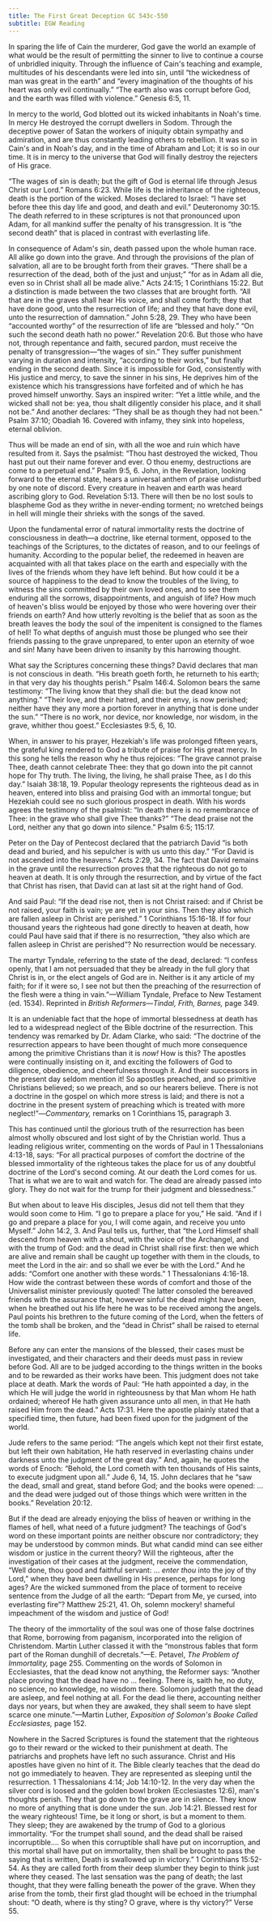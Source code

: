 ```yaml
---
title: The First Great Deception GC 543c-550
subtitle: EGW Reading
---
```


In sparing the life of Cain the murderer, God gave the world an example of what would be the result of permitting the sinner to live to continue a course of unbridled iniquity. Through the influence of Cain's teaching and example, multitudes of his descendants were led into sin, until “the wickedness of man was great in the earth” and “every imagination of the thoughts of his heart was only evil continually.” “The earth also was corrupt before God, and the earth was filled with violence.” Genesis 6:5, 11.

In mercy to the world, God blotted out its wicked inhabitants in Noah's time. In mercy He destroyed the corrupt dwellers in Sodom. Through the deceptive power of Satan the workers of iniquity obtain sympathy and admiration, and are thus constantly leading others to rebellion. It was so in Cain's and in Noah's day, and in the time of Abraham and Lot; it is so in our time. It is in mercy to the universe that God will finally destroy the rejecters of His grace.

“The wages of sin is death; but the gift of God is eternal life through Jesus Christ our Lord.” Romans 6:23. While life is the inheritance of the righteous, death is the portion of the wicked. Moses declared to Israel: “I have set before thee this day life and good, and death and evil.” Deuteronomy 30:15. The death referred to in these scriptures is not that pronounced upon Adam, for all mankind suffer the penalty of his transgression. It is “the second death” that is placed in contrast with everlasting life.

In consequence of Adam's sin, death passed upon the whole human race. All alike go down into the grave. And through the provisions of the plan of salvation, all are to be brought forth from their graves. “There shall be a resurrection of the dead, both of the just and unjust;” “for as in Adam all die, even so in Christ shall all be made alive.” Acts 24:15; 1 Corinthians 15:22. But a distinction is made between the two classes that are brought forth. “All that are in the graves shall hear His voice, and shall come forth; they that have done good, unto the resurrection of life; and they that have done evil, unto the resurrection of damnation.” John 5:28, 29. They who have been “accounted worthy” of the resurrection of life are “blessed and holy.” “On such the second death hath no power.” Revelation 20:6. But those who have not, through repentance and faith, secured pardon, must receive the penalty of transgression—“the wages of sin.” They suffer punishment varying in duration and intensity, “according to their works,” but finally ending in the second death. Since it is impossible for God, consistently with His justice and mercy, to save the sinner in his sins, He deprives him of the existence which his transgressions have forfeited and of which he has proved himself unworthy. Says an inspired writer: “Yet a little while, and the wicked shall not be: yea, thou shalt diligently consider his place, and it shall not be.” And another declares: “They shall be as though they had not been.” Psalm 37:10; Obadiah 16. Covered with infamy, they sink into hopeless, eternal oblivion.

Thus will be made an end of sin, with all the woe and ruin which have resulted from it. Says the psalmist: “Thou hast destroyed the wicked, Thou hast put out their name forever and ever. O thou enemy, destructions are come to a perpetual end.” Psalm 9:5, 6. John, in the Revelation, looking forward to the eternal state, hears a universal anthem of praise undisturbed by one note of discord. Every creature in heaven and earth was heard ascribing glory to God. Revelation 5:13. There will then be no lost souls to blaspheme God as they writhe in never-ending torment; no wretched beings in hell will mingle their shrieks with the songs of the saved.

Upon the fundamental error of natural immortality rests the doctrine of consciousness in death—a doctrine, like eternal torment, opposed to the teachings of the Scriptures, to the dictates of reason, and to our feelings of humanity. According to the popular belief, the redeemed in heaven are acquainted with all that takes place on the earth and especially with the lives of the friends whom they have left behind. But how could it be a source of happiness to the dead to know the troubles of the living, to witness the sins committed by their own loved ones, and to see them enduring all the sorrows, disappointments, and anguish of life? How much of heaven's bliss would be enjoyed by those who were hovering over their friends on earth? And how utterly revolting is the belief that as soon as the breath leaves the body the soul of the impenitent is consigned to the flames of hell! To what depths of anguish must those be plunged who see their friends passing to the grave unprepared, to enter upon an eternity of woe and sin! Many have been driven to insanity by this harrowing thought.

What say the Scriptures concerning these things? David declares that man is not conscious in death. “His breath goeth forth, he returneth to his earth; in that very day his thoughts perish.” Psalm 146:4. Solomon bears the same testimony: “The living know that they shall die: but the dead know not anything.” “Their love, and their hatred, and their envy, is now perished; neither have they any more a portion forever in anything that is done under the sun.” “There is no work, nor device, nor knowledge, nor wisdom, in the grave, whither thou goest.” Ecclesiastes 9:5, 6, 10.

When, in answer to his prayer, Hezekiah's life was prolonged fifteen years, the grateful king rendered to God a tribute of praise for His great mercy. In this song he tells the reason why he thus rejoices: “The grave cannot praise Thee, death cannot celebrate Thee: they that go down into the pit cannot hope for Thy truth. The living, the living, he shall praise Thee, as I do this day.” Isaiah 38:18, 19. Popular theology represents the righteous dead as in heaven, entered into bliss and praising God with an immortal tongue; but Hezekiah could see no such glorious prospect in death. With his words agrees the testimony of the psalmist: “In death there is no remembrance of Thee: in the grave who shall give Thee thanks?” “The dead praise not the Lord, neither any that go down into silence.” Psalm 6:5; 115:17.

Peter on the Day of Pentecost declared that the patriarch David “is both dead and buried, and his sepulcher is with us unto this day.” “For David is not ascended into the heavens.” Acts 2:29, 34. The fact that David remains in the grave until the resurrection proves that the righteous do not go to heaven at death. It is only through the resurrection, and by virtue of the fact that Christ has risen, that David can at last sit at the right hand of God.

And said Paul: “If the dead rise not, then is not Christ raised: and if Christ be not raised, your faith is vain; ye are yet in your sins. Then they also which are fallen asleep in Christ are perished.” 1 Corinthians 15:16-18. If for four thousand years the righteous had gone directly to heaven at death, how could Paul have said that if there is no resurrection, “they also which are fallen asleep in Christ are perished”? No resurrection would be necessary.

The martyr Tyndale, referring to the state of the dead, declared: “I confess openly, that I am not persuaded that they be already in the full glory that Christ is in, or the elect angels of God are in. Neither is it any article of my faith; for if it were so, I see not but then the preaching of the resurrection of the flesh were a thing in vain.”—William Tyndale, Preface to New Testament (ed. 1534). Reprinted in _British Reformers—Tindal, Frith, Barnes,_ page 349.

It is an undeniable fact that the hope of immortal blessedness at death has led to a widespread neglect of the Bible doctrine of the resurrection. This tendency was remarked by Dr. Adam Clarke, who said: “The doctrine of the resurrection appears to have been thought of much more consequence among the primitive Christians than it is _now!_ How is this? The apostles were continually insisting on it, and exciting the followers of God to diligence, obedience, and cheerfulness through it. And their successors in the present day seldom mention it! So apostles preached, and so primitive Christians believed; so we preach, and so our hearers believe. There is not a doctrine in the gospel on which more stress is laid; and there is not a doctrine in the present system of preaching which is treated with more neglect!”—_Commentary,_ remarks on 1 Corinthians 15, paragraph 3.

This has continued until the glorious truth of the resurrection has been almost wholly obscured and lost sight of by the Christian world. Thus a leading religious writer, commenting on the words of Paul in 1 Thessalonians 4:13-18, says: “For all practical purposes of comfort the doctrine of the blessed immortality of the righteous takes the place for us of any doubtful doctrine of the Lord's second coming. At our death the Lord comes for us. That is what we are to wait and watch for. The dead are already passed into glory. They do not wait for the trump for their judgment and blessedness.”

But when about to leave His disciples, Jesus did not tell them that they would soon come to Him. “I go to prepare a place for you,” He said. “And if I go and prepare a place for you, I will come again, and receive you unto Myself.” John 14:2, 3. And Paul tells us, further, that “the Lord Himself shall descend from heaven with a shout, with the voice of the Archangel, and with the trump of God: and the dead in Christ shall rise first: then we which are alive and remain shall be caught up together with them in the clouds, to meet the Lord in the air: and so shall we ever be with the Lord.” And he adds: “Comfort one another with these words.” 1 Thessalonians 4:16-18. How wide the contrast between these words of comfort and those of the Universalist minister previously quoted! The latter consoled the bereaved friends with the assurance that, however sinful the dead might have been, when he breathed out his life here he was to be received among the angels. Paul points his brethren to the future coming of the Lord, when the fetters of the tomb shall be broken, and the “dead in Christ” shall be raised to eternal life.

Before any can enter the mansions of the blessed, their cases must be investigated, and their characters and their deeds must pass in review before God. All are to be judged according to the things written in the books and to be rewarded as their works have been. This judgment does not take place at death. Mark the words of Paul: “He hath appointed a day, in the which He will judge the world in righteousness by that Man whom He hath ordained; whereof He hath given assurance unto all men, in that He hath raised Him from the dead.” Acts 17:31. Here the apostle plainly stated that a specified time, then future, had been fixed upon for the judgment of the world.

Jude refers to the same period: “The angels which kept not their first estate, but left their own habitation, He hath reserved in everlasting chains under darkness unto the judgment of the great day.” And, again, he quotes the words of Enoch: “Behold, the Lord cometh with ten thousands of His saints, to execute judgment upon all.” Jude 6, 14, 15. John declares that he “saw the dead, small and great, stand before God; and the books were opened: ... and the dead were judged out of those things which were written in the books.” Revelation 20:12.

But if the dead are already enjoying the bliss of heaven or writhing in the flames of hell, what need of a future judgment? The teachings of God's word on these important points are neither obscure nor contradictory; they may be understood by common minds. But what candid mind can see either wisdom or justice in the current theory? Will the righteous, after the investigation of their cases at the judgment, receive the commendation, “Well done, thou good and faithful servant: ... _enter thou_ into the joy of thy Lord,” when they have been dwelling in His presence, perhaps for long ages? Are the wicked summoned from the place of torment to receive sentence from the Judge of all the earth: “Depart from Me, ye cursed, into everlasting fire”? Matthew 25:21, 41. Oh, solemn mockery! shameful impeachment of the wisdom and justice of God!

The theory of the immortality of the soul was one of those false doctrines that Rome, borrowing from paganism, incorporated into the religion of Christendom. Martin Luther classed it with the “monstrous fables that form part of the Roman dunghill of decretals.”—E. Petavel, _The Problem of Immortality,_ page 255. Commenting on the words of Solomon in Ecclesiastes, that the dead know not anything, the Reformer says: “Another place proving that the dead have no ... feeling. There is, saith he, no duty, no science, no knowledge, no wisdom there. Solomon judgeth that the dead are asleep, and feel nothing at all. For the dead lie there, accounting neither days nor years, but when they are awaked, they shall seem to have slept scarce one minute.”—Martin Luther, _Exposition of Solomon's Booke Called Ecclesiastes,_ page 152.

Nowhere in the Sacred Scriptures is found the statement that the righteous go to their reward or the wicked to their punishment at death. The patriarchs and prophets have left no such assurance. Christ and His apostles have given no hint of it. The Bible clearly teaches that the dead do not go immediately to heaven. They are represented as sleeping until the resurrection. 1 Thessalonians 4:14; Job 14:10-12. In the very day when the silver cord is loosed and the golden bowl broken (Ecclesiastes 12:6), man's thoughts perish. They that go down to the grave are in silence. They know no more of anything that is done under the sun. Job 14:21. Blessed rest for the weary righteous! Time, be it long or short, is but a moment to them. They sleep; they are awakened by the trump of God to a glorious immortality. “For the trumpet shall sound, and the dead shall be raised incorruptible.... So when this corruptible shall have put on incorruption, and this mortal shall have put on immortality, then shall be brought to pass the saying that is written, Death is swallowed up in victory.” 1 Corinthians 15:52-54. As they are called forth from their deep slumber they begin to think just where they ceased. The last sensation was the pang of death; the last thought, that they were falling beneath the power of the grave. When they arise from the tomb, their first glad thought will be echoed in the triumphal shout: “O death, where is thy sting? O grave, where is thy victory?” Verse 55.